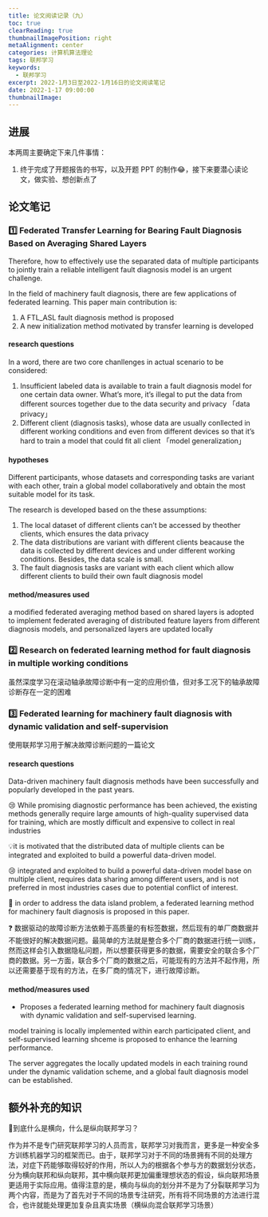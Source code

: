 ```yaml
---
title: 论文阅读记录（九）
toc: true
clearReading: true
thumbnailImagePosition: right
metaAlignment: center
categories: 计算机算法理论
tags: 联邦学习
keywords:
  - 联邦学习
excerpt: 2022-1月3日至2022-1月16日的论文阅读笔记
date: 2022-1-17 09:00:00
thumbnailImage:
---
```

<!-- toc -->

## 进展

本两周主要确定下来几件事情：

1. 终于完成了开题报告的书写，以及开题 PPT 的制作:joy:，接下来要潜心读论文，做实验、想创新点了

## 论文笔记

### :one: Federated Transfer Learning for Bearing Fault Diagnosis Based on Averaging Shared Layers

Therefore, how to effectively use the separated data of multiple participants to jointly train a reliable intelligent fault diagnosis model is an urgent challenge.

In the field of machinery fault diagnosis, there are few applications of federated learning. This paper main contribution is:

1) A FTL_ASL fault diagnosis method is proposed
2) A new initialization method motivated by transfer learning is developed

#### research questions

In a word, there are two core chanllenges in actual scenario to be considered:

1. Insufficient labeled data is available to train a fault diagnosis model for one certain data owner. What’s more, it’s illegal to put the data from different sources together due to the data security and privacy 「data privacy」
2. Different client (diagnosis tasks), whose data are usually conllected in different working conditions and even from different devices so that it’s hard to train a model that could fit all client 「model generalization」

#### hypotheses

Different participants, whose datasets and corresponding tasks are variant with each other, train a global model collaboratively and obtain the most suitable model for its task.

The research is developed based on the these assumptions:

1. The local dataset of different clients can’t be accessed by theother clients, which ensures the data privacy
2. The data distributions are variant with different clients beacause the data is collected by different devices and under  different working conditions. Besides, the data scale is small.
3. The fault diagnosis tasks are variant with each client which allow different clients to build their own fault diagnosis model

#### method/measures used

a modified federated averaging method based on shared layers is adopted to implement federated averaging of distributed feature layers from different diagnosis models, and personalized layers are updated locally



### :two: Research on federated learning method for fault diagnosis in multiple working conditions

虽然深度学习在滚动轴承故障诊断中有一定的应用价值，但对多工况下的轴承故障诊断存在一定的困难



### :three: Federated learning for machinery fault diagnosis with dynamic validation and self-supervision

使用联邦学习用于解决故障诊断问题的一篇论文

#### research questions

Data-driven machinery fault diagnosis methods have been successfully and popularly developed in the past years. 

:cry: While promising diagnostic performance has been achieved, the existing methods generally require large amounts of high-quality supervised data for training, which are mostly difficult and expensive to collect in real industries

:bulb:it is motivated that the distributed data of multiple clients can be integrated and exploited to build a powerful data-driven model. 

:cry: integrated and exploited to build a powerful data-driven model base on multiple client, requires data sharing among different users, and is not preferred in most industries cases due to potential conflict of interest.

:dart: in order to address the data island problem, a federated learning method for machinery fault diagnosis is proposed in this paper.

:question: 数据驱动的故障诊断方法依赖于高质量的有标签数据，然后现有的单厂商数据并不能很好的解决数据问题。最简单的方法就是整合多个厂商的数据进行统一训练，然而这样会引入数据隐私问题，所以想要获得更多的数据，需要安全的联合多个厂商的数据。另一方面，联合多个厂商的数据之后，可能现有的方法并不起作用，所以还需要基于现有的方法，在多厂商的情况下，进行故障诊断。

#### method/measures used

- Proposes a federated learning method for machinery fault diagnosis with dynamic validation and self-supervised learning.

model training is locally implemented within earch participated client, and self-supervised learning shceme is proposed to enhance the learning performance.

The server aggregates the locally updated models in each training round under the dynamic validation scheme, and a global fault diagnosis model can be established.


## 额外补充的知识

:thinking:到底什么是横向，什么是纵向联邦学习？

作为并不是专门研究联邦学习的人员而言，联邦学习对我而言，更多是一种安全多方训练机器学习的框架而已。由于，联邦学习对于不同的场景拥有不同的处理方法，对症下药能够取得较好的作用，所以人为的根据各个参与方的数据划分状态，分为横向联邦和纵向联邦，其中横向联邦更加偏重理想状态的假设，纵向联邦场景更适用于实际应用。值得注意的是，横向与纵向的划分并不是为了分裂联邦学习为两个内容，而是为了首先对于不同的场景专注研究，所有将不同场景的方法进行混合，也许就能处理更加复杂且真实场景（横纵向混合联邦学习场景）
